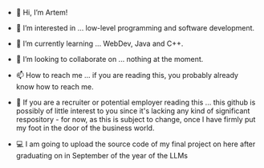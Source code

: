 - 👋 Hi, I’m Artem!
- 👀 I’m interested in ... low-level programming and software development.
- 🌱 I’m currently learning ... WebDev, Java and C++.
- 💞️ I’m looking to collaborate on ... nothing at the moment.
- 📫 How to reach me ... if you are reading this, you probably already know how to reach me.

- 🤔 If you are a recruiter or potential employer reading this ... this github is possibly of little interest to you since it's lacking any kind of significant respository - for now, as this is subject to change, once I have firmly put my foot in the door of the business world.
- 💻 I am going to upload the source code of my final project on here after graduating on in September of the year of the LLMs
